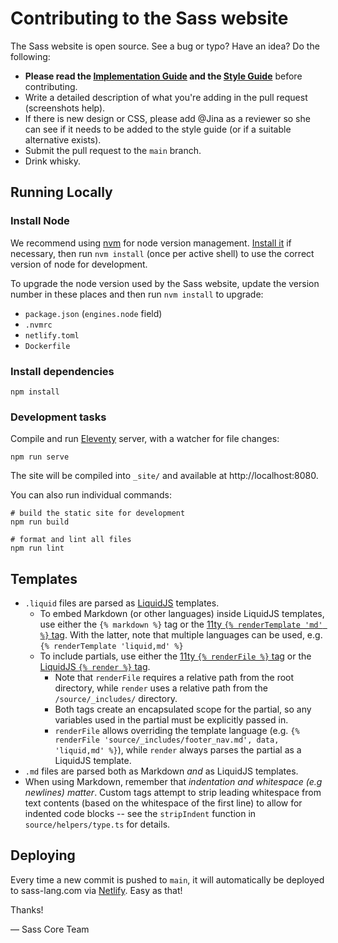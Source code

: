 # Contributing to the Sass website

The Sass website is open source. See a bug or typo? Have an idea? Do the
following:

- **Please read the [Implementation Guide][ig] and the [Style Guide][sg]**
  before contributing.
- Write a detailed description of what you're adding in the pull request
  (screenshots help).
- If there is new design or CSS, please add @Jina as a reviewer so she can see
  if it needs to be added to the style guide (or if a suitable alternative
  exists).
- Submit the pull request to the `main` branch.
- Drink whisky.

## Running Locally

### Install Node

We recommend using [nvm](https://github.com/nvm-sh/nvm) for node version
management. [Install it](https://github.com/nvm-sh/nvm#installation-and-update)
if necessary, then run `nvm install` (once per active shell) to use the correct
version of node for development.

To upgrade the node version used by the Sass website, update the version number
in these places and then run `nvm install` to upgrade:

- `package.json` (`engines.node` field)
- `.nvmrc`
- `netlify.toml`
- `Dockerfile`

### Install dependencies

```
npm install
```

### Development tasks

Compile and run [Eleventy](https://www.11ty.dev/) server, with a watcher for
file changes:

```
npm run serve
```

The site will be compiled into `_site/` and available at http://localhost:8080.

You can also run individual commands:

```
# build the static site for development
npm run build

# format and lint all files
npm run lint
```

## Templates

- `.liquid` files are parsed as [LiquidJS](https://liquidjs.com/) templates.
  - To embed Markdown (or other languages) inside LiquidJS templates, use either
    the `{% markdown %}` tag or the [11ty `{% renderTemplate 'md' %}`
    tag](https://www.11ty.dev/docs/plugins/render/#rendertemplate). With the
    latter, note that multiple languages can be used, e.g.
    `{% renderTemplate 'liquid,md' %}`
  - To include partials, use either the
    [11ty `{% renderFile %}` tag](https://www.11ty.dev/docs/plugins/render/#renderfile)
    or the [LiquidJS `{% render %}` tag](https://liquidjs.com/tags/render.html).
    - Note that `renderFile` requires a relative path from the root directory,
      while `render` uses a relative path from the `/source/_includes/`
      directory.
    - Both tags create an encapsulated scope for the partial, so any variables
      used in the partial must be explicitly passed in.
    - `renderFile` allows overriding the template language (e.g.
      `{% renderFile 'source/_includes/footer_nav.md', data, 'liquid,md' %}`),
      while `render` always parses the partial as a LiquidJS template.
- `.md` files are parsed both as Markdown _and_ as LiquidJS templates.
- When using Markdown, remember that _indentation and whitespace (e.g newlines)
  matter_. Custom tags attempt to strip leading whitespace from text contents
  (based on the whitespace of the first line) to allow for indented code blocks
  -- see the `stripIndent` function in `source/helpers/type.ts` for details.

## Deploying

Every time a new commit is pushed to `main`, it will automatically be deployed
to sass-lang.com via [Netlify][]. Easy as that!

Thanks!

&mdash; Sass Core Team

[ig]: https://sass-lang.com/implementation
[sg]: https://sass-lang.com/styleguide
[Netlify]: https://www.netlify.com/
